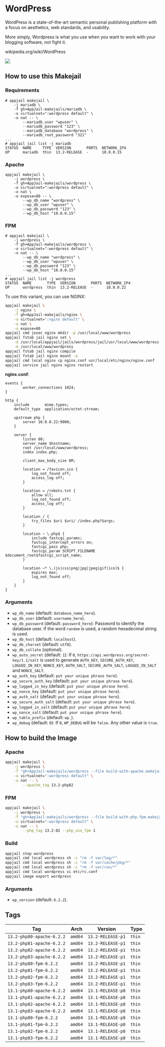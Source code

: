 # WordPress

WordPress is a state-of-the-art semantic personal publishing platform with a focus on aesthetics, web standards, and usability.

More simply, Wordpress is what you use when you want to work with your blogging software, not fight it.

wikipedia.org/wiki/WordPress

![](https://upload.wikimedia.org/wikipedia/commons/thumb/2/20/WordPress_logo.svg/240px-WordPress_logo.svg.png)

## How to use this Makejail

### Requirements

```
# appjail makejail \
    -j mariadb \
    -f gh+AppJail-makejails/mariadb \
    -o virtualnet=":wordpress default" \
    -o nat -- \
        --mariadb_user "wpuser" \
        --mariadb_password "123" \
        --mariadb_database "wordpress" \
        --mariadb_root_password "321"
...
# appjail jail list -j mariadb
STATUS  NAME     TYPE  VERSION       PORTS  NETWORK_IP4
UP      mariadb  thin  13.2-RELEASE  -      10.0.0.15
```

### Apache

```
appjail makejail \
    -j wordpress \
    -f gh+AppJail-makejails/wordpress \
    -o virtualnet=":wordpress default" \
    -o nat \
    -o expose=80 -- \
        --wp_db_name "wordpress" \
        --wp_db_user "wpuser" \
        --wp_db_password "123" \
        --wp_db_host "10.0.0.15"
```

### FPM

```
# appjail makejail \
    -j wordpress \
    -f gh+AppJail-makejails/wordpress \
    -o virtualnet=":wordpress default" \
    -o nat -- \
        --wp_db_name "wordpress" \
        --wp_db_user "wpuser" \
        --wp_db_password "123" \
        --wp_db_host "10.0.0.15"
...
# appjail jail list -j wordpress
STATUS  NAME       TYPE  VERSION       PORTS  NETWORK_IP4
UP      wordpress  thin  13.2-RELEASE  -      10.0.0.22
```

To use this variant, you can use NGINX:

```sh
appjail makejail \
    -j nginx \
    -f gh+AppJail-makejails/nginx \
    -o virtualnet=":nginx default" \
    -o nat \
    -o expose=80
appjail cmd jexec nginx mkdir -p /usr/local/www/wordpress
appjail fstab jail nginx set \
    -d /usr/local/appjail/jails/wordpress/jail/usr/local/www/wordpress \
    -m /usr/local/www/wordpress
appjail fstab jail nginx compile
appjail fstab jail nginx mount -a
appjail cmd local nginx cp nginx.conf usr/local/etc/nginx/nginx.conf
appjail service jail nginx nginx restart
```

**nginx.conf**:

```
events {
        worker_connections 1024;
}

http {
    include       mime.types;
	default_type  application/octet-stream;

	upstream php {
		server 10.0.0.22:9000;
	}

    server {
        listen 80;
        server_name $hostname;
        root /usr/local/www/wordpress;
        index index.php;

		client_max_body_size 8M;

		location = /favicon.ico {
			log_not_found off;
			access_log off;
		}

		location = /robots.txt {
			allow all;
			log_not_found off;
			access_log off;
		}

		location / {
			try_files $uri $uri/ /index.php?$args;
		}

		location ~ \.php$ {
			include fastcgi_params;
			fastcgi_intercept_errors on;
			fastcgi_pass php;
			fastcgi_param SCRIPT_FILENAME $document_root$fastcgi_script_name;
		}

		location ~* \.(js|css|png|jpg|jpeg|gif|ico)$ {
			expires max;
			log_not_found off;
		}
    }
}
```

### Arguments

* `wp_db_name` (default: `database_name_here`).
* `wp_db_user` (default: `username_here`).
* `wp_db_password` (default: `password_here`): Password to identify the database user. If the word `random` is used, a random hexadecimal string is used.
* `wp_db_host` (default: `localhost`).
* `wp_db_charset` (default: `utf8`).
* `wp_db_collate` (optional).
* `wp_auto_secret` (default: `1`): If `0`, `https://api.wordpress.org/secret-key/1.1/salt` is used to generate `AUTH_KEY`, `SECURE_AUTH_KEY`, `LOGGED_IN_KEY`, `NONCE_KEY`, `AUTH_SALT`, `SECURE_AUTH_SALT`, `LOGGED_IN_SALT` and `NONCE_SALT`.
* `wp_auth_key` (default: `put your unique phrase here`).
* `wp_secure_auth_key` (default: `put your unique phrase here`).
* `wp_logged_in_key` (default: `put your unique phrase here`).
* `wp_nonce_key` (default: `put your unique phrase here`).
* `wp_auth_salt` (default: `put your unique phrase here`).
* `wp_secure_auth_salt` (default: `put your unique phrase here`).
* `wp_logged_in_salt` (default: `put your unique phrase here`).
* `wp_nonce_salt` (default: `put your unique phrase here`).
* `wp_table_prefix` (default: `wp_`).
* `wp_debug` (default: `0`): If `0`, `WP_DEBUG` will be `false`. Any other value is `true`.

## How to build the Image

### Apache

```sh
appjail makejail \
    -j wordpress \
    -f "gh+AppJail-makejails/wordpress --file build-with-apache.makejail" \
    -o virtualnet=":wordpress default" \
    -o nat -- \
        --apache_tag 13.2-php82
```

### FPM

```sh
appjail makejail \
    -j wordpress \
    -f "gh+AppJail-makejails/wordpress --file build-with-php-fpm.makejail" \
    -o virtualnet=":wordpress default" \
    -o nat -- \
        --php_tag 13.2-82 --php_use_fpm 1
```

### Build

```sh
appjail stop wordpress
appjail cmd local wordpress sh -c "rm -f var/log/*"
appjail cmd local wordpress sh -c "rm -f var/cache/pkg/*"
appjail cmd local wordpress sh -c "rm -f var/run/*"
appjail cmd local wordpress vi etc/rc.conf
appjail image export wordpress
```

### Arguments

* `wp_version` (default: `6.2.2`).

## Tags

| Tag                       | Arch    | Version           | Type   |
| ------------------------- | ------- | ----------------- | ------ |
| `13.2-php80-apache-6.2.2` | `amd64` | `13.2-RELEASE-p1` | `thin` |
| `13.2-php81-apache-6.2.2` | `amd64` | `13.2-RELEASE-p1` | `thin` |
| `13.2-php82-apache-6.2.2` | `amd64` | `13.2-RELEASE-p1` | `thin` |
| `13.2-php83-apache-6.2.2` | `amd64` | `13.2-RELEASE-p1` | `thin` |
| `13.2-php80-fpm-6.2.2`    | `amd64` | `13.2-RELEASE-p1` | `thin` |
| `13.2-php81-fpm-6.2.2`    | `amd64` | `13.2-RELEASE-p1` | `thin` |
| `13.2-php82-fpm-6.2.2`    | `amd64` | `13.2-RELEASE-p1` | `thin` |
| `13.2-php83-fpm-6.2.2`    | `amd64` | `13.2-RELEASE-p1` | `thin` |
| `13.1-php80-apache-6.2.2` | `amd64` | `13.1-RELEASE-p8` | `thin` |
| `13.1-php81-apache-6.2.2` | `amd64` | `13.1-RELEASE-p8` | `thin` |
| `13.1-php82-apache-6.2.2` | `amd64` | `13.1-RELEASE-p8` | `thin` |
| `13.1-php83-apache-6.2.2` | `amd64` | `13.1-RELEASE-p8` | `thin` |
| `13.1-php80-fpm-6.2.2`    | `amd64` | `13.1-RELEASE-p8` | `thin` |
| `13.1-php81-fpm-6.2.2`    | `amd64` | `13.1-RELEASE-p8` | `thin` |
| `13.1-php82-fpm-6.2.2`    | `amd64` | `13.1-RELEASE-p8` | `thin` |
| `13.1-php83-fpm-6.2.2`    | `amd64` | `13.1-RELEASE-p8` | `thin` |
